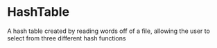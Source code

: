 # HashTable
A hash table created by reading words off of a file, allowing the user to select from three different hash functions
